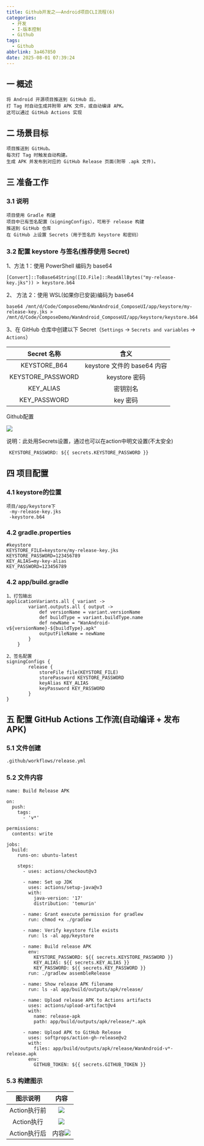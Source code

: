 ```yaml
---
title: Github开发之——Android项目CLI流程(6)
categories:
  - 开发
  - I-版本控制
  - Github
tags:
  - Github
abbrlink: 3a467850
date: 2025-08-01 07:39:24
---
```

## 一 概述

```
将 Android 开源项目推送到 GitHub 后，
打 Tag 时自动生成并附带 APK 文件，或自动编译 APK。
这可以通过 GitHub Actions 实现
```

<!--more-->

## 二 场景目标

```
项目推送到 GitHub。
每次打 Tag 时触发自动构建。
生成 APK 并发布到对应的 GitHub Release 页面(附带 .apk 文件)。
```

## 三 准备工作

### 3.1 说明

```
项目使用 Gradle 构建
项目中已有签名配置（signingConfigs），可用于 release 构建
推送到 GitHub 仓库
在 GitHub 上设置 Secrets（用于签名的 keystore 和密码）
```

### 3.2 配置 keystore 与签名(推荐使用 Secret)

1、方法 1：使用 PowerShell 编码为 base64

```
[Convert]::ToBase64String([IO.File]::ReadAllBytes("my-release-key.jks")) > keystore.b64
```

2、 方法 2：使用 WSL(如果你已安装)编码为 base64

```
base64 /mnt/d/Code/ComposeDemo/WanAndroid_ComposeUI/app/keystore/my-release-key.jks > /mnt/d/Code/ComposeDemo/WanAndroid_ComposeUI/app/keystore/keystore.b64
```

3、在 GitHub 仓库中创建以下 Secret（`Settings` → `Secrets and variables` → `Actions`）

|    Secret 名称    |            含义             |
| :---------------: | :-------------------------: |
|   KEYSTORE_B64    | keystore 文件的 base64 内容 |
| KEYSTORE_PASSWORD |        keystore 密码        |
|     KEY_ALIAS     |          密钥别名           |
|   KEY_PASSWORD    |          key 密码           |

Github配置

![][1]

说明：此处用Secrets设置，通过也可以在action中明文设置(不太安全)

```
 KEYSTORE_PASSWORD: ${{ secrets.KEYSTORE_PASSWORD }}
```

## 四 项目配置

### 4.1 keystore的位置

```
项目/app/keystore下
 -my-release-key.jks
 -keystore.b64
```

### 4.2 gradle.properties

```
#keystore
KEYSTORE_FILE=keystore/my-release-key.jks
KEYSTORE_PASSWORD=123456789
KEY_ALIAS=my-key-alias
KEY_PASSWORD=123456789
```

### 4.2 app/build.gradle

```
1、打包输出
applicationVariants.all { variant ->
        variant.outputs.all { output ->
            def versionName = variant.versionName
            def buildType = variant.buildType.name
            def newName = "WanAndroid-v${versionName}-${buildType}.apk"
            outputFileName = newName
        }
    }

2、签名配置
signingConfigs {
        release {
            storeFile file(KEYSTORE_FILE)
            storePassword KEYSTORE_PASSWORD
            keyAlias KEY_ALIAS
            keyPassword KEY_PASSWORD
        }
}   
```

## 五 配置 GitHub Actions 工作流(自动编译 + 发布 APK)

### 5.1 文件创建

```
.github/workflows/release.yml
```

### 5.2 文件内容

```
name: Build Release APK

on:
  push:
    tags:
      - 'v*'

permissions:
  contents: write

jobs:
  build:
    runs-on: ubuntu-latest

    steps:
      - uses: actions/checkout@v3

      - name: Set up JDK
        uses: actions/setup-java@v3
        with:
          java-version: '17'
          distribution: 'temurin'

      - name: Grant execute permission for gradlew
        run: chmod +x ./gradlew

      - name: Verify keystore file exists
        run: ls -al app/keystore

      - name: Build release APK
        env:
          KEYSTORE_PASSWORD: ${{ secrets.KEYSTORE_PASSWORD }}
          KEY_ALIAS: ${{ secrets.KEY_ALIAS }}
          KEY_PASSWORD: ${{ secrets.KEY_PASSWORD }}
        run: ./gradlew assembleRelease

      - name: Show release APK filename
        run: ls -al app/build/outputs/apk/release/

      - name: Upload release APK to Actions artifacts
        uses: actions/upload-artifact@v4
        with:
          name: release-apk
          path: app/build/outputs/apk/release/*.apk

      - name: Upload APK to GitHub Release
        uses: softprops/action-gh-release@v2
        with:
          files: app/build/outputs/apk/release/WanAndroid-v*-release.apk
        env:
          GITHUB_TOKEN: ${{ secrets.GITHUB_TOKEN }}
```

### 5.3 构建图示

|   图示说明   |    内容    |
| :----------: | :--------: |
| Action执行前 |   ![][2]   |
|  Action执行  |   ![][3]   |
| Action执行后 | 内容![][4] |





[1]:https://cdn.jsdelivr.net/gh/PGzxc/CDN/blog-git/github-6-android-secrets-1.png
[2]:https://cdn.jsdelivr.net/gh/PGzxc/CDN/blog-git/github-6-android-tag-2.png
[3]:https://cdn.jsdelivr.net/gh/PGzxc/CDN/blog-git/github-6-android-action-suc-3.png
[4]:https://cdn.jsdelivr.net/gh/PGzxc/CDN/blog-git/github-6-android-assets-4.png